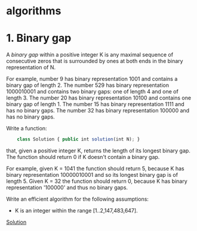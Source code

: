﻿# algorithms

# 1. Binary gap

A _binary gap_ within a positive integer K is any maximal sequence of consecutive zeros that is surrounded by ones at both ends in the binary representation of N.

For example, number 9 has binary representation 1001 and contains a binary gap of length 2. The number 529 has binary representation 1000010001 and contains two binary gaps: one of length 4 and one of length 3. The number 20 has binary representation 10100 and contains one binary gap of length 1. The number 15 has binary representation 1111 and has no binary gaps. The number 32 has binary representation 100000 and has no binary gaps.


Write a function:

```javascript
    class Solution { public int solution(int N); }
```

that, given a positive integer K, returns the length of its longest binary gap. The function should return 0 if K doesn't contain a binary gap.

For example, given K = 1041 the function should return 5, because K has binary representation 10000010001 and so its longest binary gap is of length 5. Given K = 32 the function should return 0, because K has binary representation '100000' and thus no binary gaps.

Write an efficient algorithm for the following assumptions:
        <ul>
        <li>K is an integer within the range [1..2,147,483,647].</li>
        </ul>

[Solution](./binarygap/binarygap.js "Solution")
